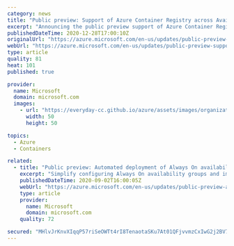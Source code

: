 ```yaml
---
category: news
title: "Public preview: Support of Azure Container Registry across Availability Zones"
excerpt: "Announcing the public preview support of Azure Container Registry across Availability Zones"
publishedDateTime: 2020-12-28T17:00:10Z
originalUrl: "https://azure.microsoft.com/en-us/updates/public-preview-support-of-azure-container-registry-across-availability-zones/"
webUrl: "https://azure.microsoft.com/en-us/updates/public-preview-support-of-azure-container-registry-across-availability-zones/"
type: article
quality: 81
heat: 101
published: true

provider:
  name: Microsoft
  domain: microsoft.com
  images:
    - url: "https://everyday-cc.github.io/azure/assets/images/organizations/microsoft.com-50x50.jpg"
      width: 50
      height: 50

topics:
  - Azure
  - Containers

related:
  - title: "Public preview: Automated deployment of Always On availability groups through the Azure portal"
    excerpt: "Simplify configuring Always On availability groups and improve availability for SQL Server on Azure Virtual Machines"
    publishedDateTime: 2020-09-02T16:00:05Z
    webUrl: "https://azure.microsoft.com/en-us/updates/public-preview-automated-deployment-of-always-on-availability-groups-through-the-azure-portal/"
    type: article
    provider:
      name: Microsoft
      domain: microsoft.com
    quality: 72

secured: "MHlvJrKnvXIqqP57riSeOWTt4rI8TenaotaSKu7At01QFjvvmzCxIwG2j2BV7B7F9u5fwl9RKNygrydSpXDjxjXjiS9g1iv1p0LAlLsINbgGJdVgdY+2svyldDKuEkTO4zfETK3d4+uycZ3L2keQbiU+kfDLtTtXJsROa2+1eZcCnZQqtuR4MR2p7O6bt0oluolPbnn9tKIbN1nDIMf3TdZ9CDWfWBeD2N7oHJsIp4kwt44YxU22RPTV0+5pqcJki4TLAEvB0GfsXkR5iCa030N+O/VZd+XnIqY1d+53l+5MFg4ewKfk1ag9/qM7DGXZlifYf3fjrofLYRioJtVb+qrLalHyiHy6j2Cqg5DRwNY=;Ov/Y8tYnJ9/6W3IQmYnbJQ=="
---
```


